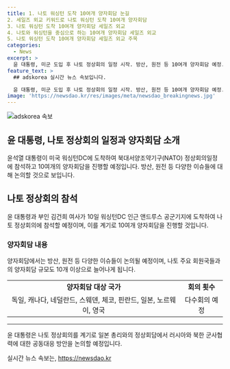 ```yaml
---
title: 1. 나토 워싱턴 도착 10여개 양자회담 눈길
2. 세일즈 외교 키워드로 나토 워싱턴 도착 10여개 양자회담 
3. 나토 워싱턴 도착 10여개 양자회담 세일즈 외교
4. 나토와 워싱턴을 중심으로 하는 10여개 양자회담 세일즈 외교
5. 나토 워싱턴 도착 10여개 양자회담 세일즈 외교 주목
categories:
  - News
excerpt: >
  윤 대통령, 미군 도입 후 나토 정상회의 일정 시작. 방산, 원전 등 10여개 양자회담 예정. 미국 방문 도착 후 차량으로 이동. 나토 회원국과 양자회담 늘어나며 안보에 초점. 독일, 일본, 영국 등과 회담 예정. 러시아와 북한 군사협력에 대한 대응 방안 논의할 것으로 전해져.
feature_text: >
  ## adskorea 실시간 뉴스 속보입니다.

  윤 대통령, 미군 도입 후 나토 정상회의 일정 시작. 방산, 원전 등 10여개 양자회담 예정. 미국 방문 도착 후 차량으로 이동. 나토 회원국과 양자회담 늘어나며 안보에 초점. 독일, 일본, 영국 등과 회담 예정. 러시아와 북한 군사협력에 대한 대응 방안 논의할 것으로 전해져.
image: 'https://newsdao.kr/res/images/meta/newsdao_breakingnews.jpg'
---
```


<p><img src="https://newsdao.kr/res/images/meta/newsdao_breakingnews.jpg" alt="adskorea 속보" /></p>

<h2>윤 대통령, 나토 정상회의 일정과 양자회담 소개</h2>

<p data-ke-size="size16">윤석열 대통령이 미국 워싱턴DC에 도착하여 북대서양조약기구(NATO) 정상회의일정에 참석하고 10여개의 양자회담을 진행할 예정입니다. 방산, 원전 등 다양한 이슈들에 대해 논의할 것으로 보입니다.</p>

<h2>나토 정상회의 참석</h2>

<p data-ke-size="size16">윤 대통령과 부인 김건희 여사가 10일 워싱턴DC 인근 앤드루스 공군기지에 도착하여 나토 정상회의에 참석할 예정이며, 이를 계기로 10여개 양자회담을 진행할 것입니다.</p>

<h3>양자회담 내용</h3>

<p data-ke-size="size16">양자회담에서는 방산, 원전 등 다양한 이슈들이 논의될 예정이며, 나토 주요 회원국들과의 양자회담 규모도 10개 이상으로 늘어나게 됩니다.</p>

<table>
  <tr>
    <td style="text-align: center; height: 17px;"><b>양자회담 대상 국가</b></td>
    <td style="text-align: center; height: 17px;"><b>회의 횟수</b></td>
  </tr>
  <tr>
    <td style="text-align: center; height: 17px;">독일, 캐나다, 네덜란드, 스웨덴, 체코, 핀란드, 일본, 노르웨이, 영국</td>
    <td style="text-align: center; height: 17px;">다수회의 예정</td>
  </tr>
</table>

<hr>

<p data-ke-size="size16">윤 대통령은 나토 정상회의를 계기로 일본 총리와의 정상회담에서 러시아와 북한 군사협력에 대한 공동대응 방안을 논의할 예정입니다.</p>
실시간 뉴스 속보는, <a href="https://newsdao.kr" rel="dofollow">https://newsdao.kr</a>



